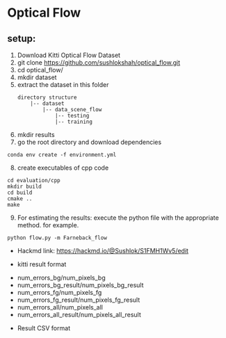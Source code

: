 # Optical Flow

## setup:
1. Download Kitti Optical Flow Dataset
2. git clone https://github.com/sushlokshah/optical_flow.git
3. cd optical_flow/
4. mkdir dataset
5. extract the dataset in this folder
    ```
    directory structure
        |-- dataset
            |-- data_scene_flow
                |-- testing
                |-- training
    ```
6. mkdir results
7. go the root directory and download dependencies
```
conda env create -f environment.yml
```
8. create executables of cpp code
```
cd evaluation/cpp
mkdir build
cd build
cmake ..
make
```
9. For estimating the results: execute the python file with the appropriate method.
for example.
```
python flow.py -m Farneback_flow
```

* Hackmd link: https://hackmd.io/@Sushlok/S1FMH1Wv5/edit

* kitti result format
 - num_errors_bg/num_pixels_bg
 - num_errors_bg_result/num_pixels_bg_result
 - num_errors_fg/num_pixels_fg
 - num_errors_fg_result/num_pixels_fg_result
 - num_errors_all/num_pixels_all
 - num_errors_all_result/num_pixels_all_result

* Result CSV format
